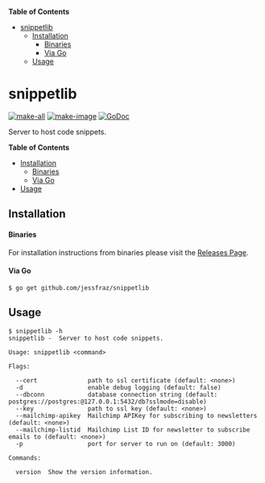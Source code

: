 <!-- START doctoc generated TOC please keep comment here to allow auto update -->
<!-- DON'T EDIT THIS SECTION, INSTEAD RE-RUN doctoc TO UPDATE -->
**Table of Contents**

- [snippetlib](#snippetlib)
  - [Installation](#installation)
      - [Binaries](#binaries)
      - [Via Go](#via-go)
  - [Usage](#usage)

<!-- END doctoc generated TOC please keep comment here to allow auto update -->

# snippetlib

[![make-all](https://github.com/jessfraz/snippetlib/workflows/make%20all/badge.svg)](https://github.com/jessfraz/snippetlib/actions?query=workflow%3A%22make+all%22)
[![make-image](https://github.com/jessfraz/snippetlib/workflows/make%20image/badge.svg)](https://github.com/jessfraz/snippetlib/actions?query=workflow%3A%22make+image%22)
[![GoDoc](https://img.shields.io/badge/godoc-reference-5272B4.svg?style=for-the-badge)](https://godoc.org/github.com/jessfraz/snippetlib)

Server to host code snippets.

**Table of Contents**

<!-- toc -->

- [Installation](#installation)
    + [Binaries](#binaries)
    + [Via Go](#via-go)
- [Usage](#usage)

<!-- tocstop -->

## Installation

#### Binaries

For installation instructions from binaries please visit the [Releases Page](https://github.com/jessfraz/snippetlib/releases).

#### Via Go

```console
$ go get github.com/jessfraz/snippetlib
```

## Usage

```
$ snippetlib -h
snippetlib -  Server to host code snippets.

Usage: snippetlib <command>

Flags:

  --cert              path to ssl certificate (default: <none>)
  -d                  enable debug logging (default: false)
  --dbconn            database connection string (default: postgres://postgres:@127.0.0.1:5432/db?sslmode=disable)
  --key               path to ssl key (default: <none>)
  --mailchimp-apikey  Mailchimp APIKey for subscribing to newsletters (default: <none>)
  --mailchimp-listid  Mailchimp List ID for newsletter to subscribe emails to (default: <none>)
  -p                  port for server to run on (default: 3000)

Commands:

  version  Show the version information.
```
